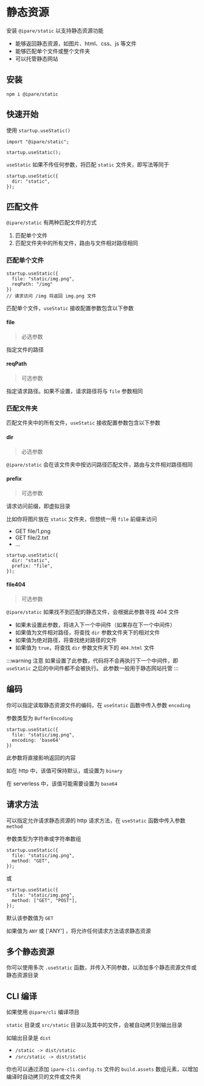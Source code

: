 # 静态资源

安装 `@ipare/static` 以支持静态资源功能

- 能够返回静态资源，如图片、html、css、js 等文件
- 能够匹配单个文件或整个文件夹
- 可以托管静态网站

## 安装

```
npm i @ipare/static
```

## 快速开始

使用 `startup.useStatic()`

```TS
import "@ipare/static";

startup.useStatic();
```

`useStatic` 如果不传任何参数，将匹配 `static` 文件夹，即写法等同于

```TS
startup.useStatic({
  dir: "static",
});
```

## 匹配文件

`@ipare/static` 有两种匹配文件的方式

1. 匹配单个文件
2. 匹配文件夹中的所有文件，路由与文件相对路径相同

### 匹配单个文件

```TS
startup.useStatic({
  file: "static/img.png",
  reqPath: "/img"
})
// 请求访问 /img 将返回 img.png 文件
```

匹配单个文件，`useStatic` 接收配置参数包含以下参数

#### file

> 必选参数

指定文件的路径

#### reqPath

> 可选参数

指定请求路径。如果不设置，请求路径将与 `file` 参数相同

### 匹配文件夹

匹配文件夹中的所有文件，`useStatic` 接收配置参数包含以下参数

#### dir

> 必选参数

`@ipare/static` 会在该文件夹中按访问路径匹配文件，路由与文件相对路径相同

#### prefix

> 可选参数

请求访问前缀，即虚拟目录

比如你将图片放在 `static` 文件夹，但想统一用 `file` 前缀来访问

- GET file/1.png
- GET file/2.txt
- ...

```TS
startup.useStatic({
  dir: "static",
  prefix: "file",
});
```

#### file404

> 可选参数

`@ipare/static` 如果找不到匹配的静态文件，会根据此参数寻找 404 文件

- 如果未设置此参数，将进入下一个中间件（如果存在下一个中间件）
- 如果值为文件相对路径，将查找 `dir` 参数文件夹下的相对文件
- 如果值为绝对路径，将查找绝对路径的文件
- 如果值为 `true`，将查找 `dir` 参数文件夹下的 `404.html` 文件

:::warning 注意
如果设置了此参数，代码将不会再执行下一个中间件，即 `useStatic` 之后的中间件都不会被执行。
此参数一般用于静态网站托管
:::

## 编码

你可以指定读取静态资源文件的编码，在 `useStatic` 函数中传入参数 `encoding`

参数类型为 `BufferEncoding`

```TS
startup.useStatic({
  file: "static/img.png",
  encoding: 'base64'
})
```

此参数将直接影响返回的内容

如在 http 中，该值可保持默认，或设置为 `binary`

在 serverless 中，该值可能需要设置为 `base64`

## 请求方法

可以指定允许请求静态资源的 http 请求方法，在 `useStatic` 函数中传入参数 `method`

参数类型为字符串或字符串数组

```TS
startup.useStatic({
  file: "static/img.png",
  method: "GET",
});
```

或

```TS
startup.useStatic({
  file: "static/img.png",
  method: ["GET", "POST"],
});
```

默认该参数值为 `GET`

如果值为 `ANY` 或 ['ANY'] ，将允许任何请求方法请求静态资源

## 多个静态资源

你可以使用多次 `.useStatic` 函数，并传入不同参数，以添加多个静态资源文件或静态资源目录

## CLI 编译

如果使用 `@ipare/cli` 编译项目

`static` 目录或 `src/static` 目录以及其中的文件，会被自动拷贝到输出目录

如输出目录是 `dist`

- `/static -> dist/static`
- `/src/static -> dist/static`

你也可以通过添加 `ipare-cli.config.ts` 文件的 `build.assets` 数组元素，以增加编译时自动拷贝的文件或文件夹
